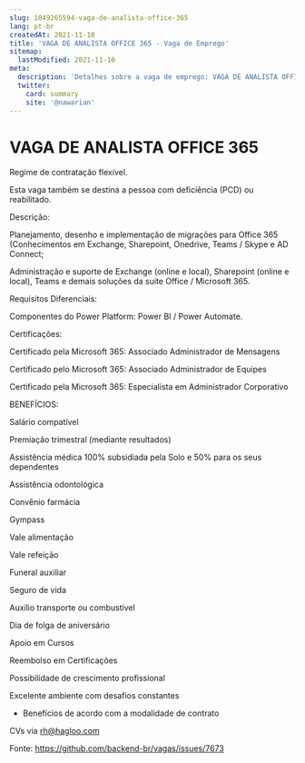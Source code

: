 ```yaml
---
slug: 1049265594-vaga-de-analista-office-365
lang: pt-br
createdAt: 2021-11-10
title: 'VAGA DE ANALISTA OFFICE 365 - Vaga de Emprego'
sitemap:
  lastModified: 2021-11-10
meta:
  description: 'Detalhes sobre a vaga de emprego: VAGA DE ANALISTA OFFICE 365'
  twitter:
    card: summary
    site: '@nawarian'
---
```


# VAGA DE ANALISTA OFFICE 365

Regime de contratação flexível.

Esta vaga também se destina a pessoa com deficiência (PCD) ou reabilitado.



Descrição:

Planejamento, desenho e implementação de migrações para Office 365 (Conhecimentos em Exchange, Sharepoint, Onedrive, Teams / Skype e AD Connect;

Administração e suporte de Exchange (online e local), Sharepoint (online e local), Teams e demais soluções da suite Office / Microsoft 365.

Requisitos
Diferenciais:

Componentes do Power Platform: Power BI / Power Automate.



Certificações:

Certificado pela Microsoft 365: Associado Administrador de Mensagens

Certificado pelo Microsoft 365: Associado Administrador de Equipes

Certificado pela Microsoft 365: Especialista em Administrador Corporativo




BENEFÍCIOS:

Salário compatível

Premiação trimestral (mediante resultados)

Assistência médica 100% subsidiada pela Solo e 50% para os seus dependentes

Assistência odontológica

Convênio farmácia

Gympass

Vale alimentação

Vale refeição

Funeral auxiliar

Seguro de vida

Auxílio transporte ou combustível

Dia de folga de aniversário

Apoio em Cursos

Reembolso em Certificações

Possibilidade de crescimento profissional

Excelente ambiente com desafios constantes

* Benefícios de acordo com a modalidade de contrato

CVs via rh@hagloo.com


Fonte: https://github.com/backend-br/vagas/issues/7673